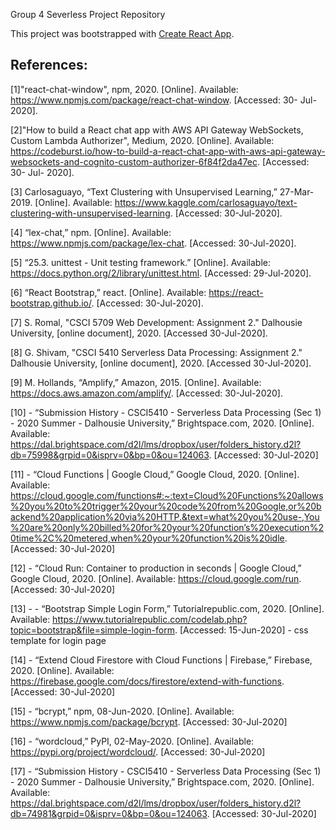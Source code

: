 Group 4 Severless Project Repository

This project was bootstrapped with [Create React App](https://github.com/facebook/create-react-app).

## References:

[1]"react-chat-window", npm, 2020. [Online]. Available: https://www.npmjs.com/package/react-chat-window. [Accessed: 30- Jul- 2020].

[2]"How to build a React chat app with AWS API Gateway WebSockets, Custom Lambda Authorizer", Medium, 2020. [Online]. Available: https://codeburst.io/how-to-build-a-react-chat-app-with-aws-api-gateway-websockets-and-cognito-custom-authorizer-6f84f2da47ec. [Accessed: 30- Jul- 2020].

[3] Carlosaguayo, “Text Clustering with Unsupervised Learning,” 27-Mar-2019. [Online]. Available: https://www.kaggle.com/carlosaguayo/text-clustering-with-unsupervised-learning. [Accessed: 30-Jul-2020].

[4] “lex-chat,” npm. [Online]. Available: https://www.npmjs.com/package/lex-chat. [Accessed: 30-Jul-2020].

[5] “25.3. unittest - Unit testing framework.” [Online]. Available: https://docs.python.org/2/library/unittest.html. [Accessed: 29-Jul-2020].

[6] “React Bootstrap,” react. [Online]. Available: https://react-bootstrap.github.io/. [Accessed: 30-Jul-2020].

[7] S. Romal, "CSCI 5709 Web Development: Assignment 2." Dalhousie University, [online document], 2020. [Accessed 30-Jul-2020].

[8] G. Shivam, "CSCI 5410 Serverless Data Processing: Assignment 2." Dalhousie University, [online document], 2020. [Accessed 30-Jul-2020].

[9] M. Hollands, “Amplify,” Amazon, 2015. [Online]. Available: https://docs.aws.amazon.com/amplify/. [Accessed: 30-Jul-2020].

[10] - “Submission History - CSCI5410 - Serverless Data Processing (Sec 1) - 2020 Summer - Dalhousie University,” Brightspace.com, 2020. [Online]. Available: https://dal.brightspace.com/d2l/lms/dropbox/user/folders_history.d2l?db=75998&grpid=0&isprv=0&bp=0&ou=124063. [Accessed: 30-Jul-2020]

[11] - “Cloud Functions  |  Google Cloud,” Google Cloud, 2020. [Online]. Available: https://cloud.google.com/functions#:~:text=Cloud%20Functions%20allows%20you%20to%20trigger%20your%20code%20from%20Google,or%20backend%20application%20via%20HTTP.&text=what%20you%20use-,You%20are%20only%20billed%20for%20your%20function’s%20execution%20time%2C%20metered,when%20your%20function%20is%20idle. [Accessed: 30-Jul-2020]

[12] - “Cloud Run: Container to production in seconds  |  Google Cloud,” Google Cloud, 2020. [Online]. Available: https://cloud.google.com/run. [Accessed: 30-Jul-2020]

[13] - - “Bootstrap Simple Login Form,” Tutorialrepublic.com, 2020. [Online]. Available: https://www.tutorialrepublic.com/codelab.php?topic=bootstrap&file=simple-login-form. [Accessed: 15-Jun-2020] - css template for login page

[14] - “Extend Cloud Firestore with Cloud Functions  |  Firebase,” Firebase, 2020. [Online]. Available: https://firebase.google.com/docs/firestore/extend-with-functions. [Accessed: 30-Jul-2020]

[15] - “bcrypt,” npm, 08-Jun-2020. [Online]. Available: https://www.npmjs.com/package/bcrypt. [Accessed: 30-Jul-2020]

[16] - “wordcloud,” PyPI, 02-May-2020. [Online]. Available: https://pypi.org/project/wordcloud/. [Accessed: 30-Jul-2020]

[17] - “Submission History - CSCI5410 - Serverless Data Processing (Sec 1) - 2020 Summer - Dalhousie University,” Brightspace.com, 2020. [Online]. Available: https://dal.brightspace.com/d2l/lms/dropbox/user/folders_history.d2l?db=74981&grpid=0&isprv=0&bp=0&ou=124063. [Accessed: 30-Jul-2020]


